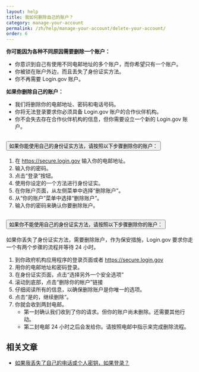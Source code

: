 ```yaml
---
layout: help
title: 我如何删除自己的账户？
category: manage-your-account
permalink: /zh/help/manage-your-account/delete-your-account/
order: 6
---
```


**你可能因为各种不同原因需要删除一个账户：**

* 你意识到自己有使用不同电邮地址的多个账户，而你希望只有一个账户。
* 你被锁在账户外边，而且丢失了身份证实方法。
* 你不再需要 Login.gov 账户。

**如果你删除自己的账户：**

* 我们将删除你的电邮地址、密码和电话号码。
* 你将无法登录要求你必须具备 Login.gov 账户的合作伙伴机构。
* 你不会失去存在合作伙伴机构的信息，但你需要设立一个新的 Login.gov 账户。

<div class="usa-accordion usa-accordion--bordered margin-y-4">
  <h2 class="usa-accordion__heading">
    <button
      type="button"
      class="usa-accordion__button"
      aria-expanded="false"
      aria-controls="b-a1"
    >
      如果你能使用自己的身份证实方法，请按照以下步骤删除你的账户：
    </button>
  </h2>
  <div id="b-a1" class="usa-accordion__content usa-prose">
    <ol class="number-list">
      <li>在 <a href="https://secure.login.gov/zh">https://secure.login.gov</a> 输入你的电邮地址。</li>
      <li>输入你的密码。</li>
      <li>点击“登录”按钮。</li>
      <li>使用你设定的一个方法进行身份证实。</li>
      <li>在你账户页面，从左侧菜单中选择“删除账户”。</li>
      <li>从“你的账户”菜单中选择“删除账户”。</li>
      <li>输入你的密码来确认你要删除账户。</li>
    </ol>
  </div>
</div>

<div class="usa-accordion usa-accordion--bordered margin-y-4">
  <h2 class="usa-accordion__heading">
    <button
      type="button"
      class="usa-accordion__button"
      aria-expanded="false"
      aria-controls="b-a2"
    >
      如果你不能使用自己的身份证实方法，请按照以下步骤删除你的账户：
    </button>
  </h2>
  <div id="b-a2" class="usa-accordion__content usa-prose">
    <p>如果你丢失了身份证实方法，需要删除账户，作为保安措施，Login.gov 要求你走一个有两个步骤的流程并等待 24 小时。</p>
    <ol class="number-list">
      <li>到你政府机构应用程序的登录页面或者 <a href="https://secure.login.gov/zh">https://secure.login.gov</a></li>
      <li>用你的电邮地址和密码登录。</li>
      <li>在身份证实页面，点击“选择另外一个安全选项”</li>
      <li>滚动到底部，点击“删除你的帐户”链接</li>
      <li>仔细阅读所有的信息，以确保删除账户是你唯一的选项。</li>
      <li>点击“是的，继续删除“。</li>
      <li>你就会收到两封电邮。
        <ul>
          <li>第一封确认我们收到了你的请求。但你的账户尚未删除。还需要其他行动。</li>
          <li>第二封电邮 24 小时之后会发给你。请按照电邮中指示来完成删除流程。</li>
        </ul>
      </li>
    </ol>
  </div>
</div>


## 相关文章

* [如果我丢失了自己的电话或个人密钥，如果登录？](/zh/help/trouble-signing-in/how-to-sign-in/)
